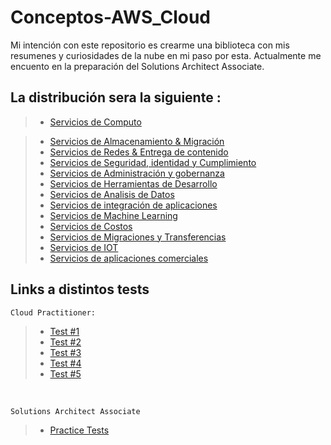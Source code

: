# Conceptos-AWS_Cloud
Mi intención con este repositorio es crearme una biblioteca con mis resumenes y curiosidades de la nube en mi paso por esta. Actualmente me encuento en la preparación del Solutions Architect Associate. 

## La distribución sera la siguiente :
>   - [Servicios de Computo](../Conceptos-AWS_Cloud/Computo/)

>   - [Servicios de Almacenamiento & Migración](../Conceptos-AWS_Cloud/2-Almacenamiento/)
>   - [Servicios de Redes & Entrega de contenido]()
>   - [Servicios de Seguridad, identidad y Cumplimiento]()
>   - [Servicios de Administración y gobernanza]()
>   - [Servicios de Herramientas de Desarrollo]()
>   - [Servicios de Analisis de Datos]()
>   - [Servicios de integración de aplicaciones]()
>   - [Servicios de Machine Learning]()
>   - [Servicios de Costos]()
>   - [Servicios de Migraciones y Transferencias]()
>   - [Servicios de IOT]()
>   - [Servicios de aplicaciones comerciales]()

## Links a distintos tests

    Cloud Practitioner:

>   - [Test #1](https://quizizz.com/join/pre-game/running/U2FsdGVkX1%252F1JCF8Pba0pcES7KHwx4YHPCz3GqBbmBqXnymu1CFFL%252B51IftEUm94NlhNhUsY%252FtBs367DtUb%252FqA%253D%253D/start) 
>   - [Test #2](https://quizizz.com/join/pre-game/running/U2FsdGVkX1%252F13JaB4zAw5v4kRU%252Fupgk2%252FxAGTpfnr0O%252F1HwOiahQGuCJXByB30fG3M7hAdeSNr7gpABMIEyX%252Bg%253D%253D/start) 
>   - [Test #3](https://quizizz.com/join/pre-game/running/U2FsdGVkX1%252FCpj1aPKoMsXq%252F1M3y4brOSLqli7GI%252BcceGjksHWRoLDrkF94JsigEsj7YX8H0ZdbvXzoD5%252Btpng%253D%253D/start)
>   - [Test #4](https://quizizz.com/join/pre-game/running/U2FsdGVkX1%252FHDfVC%252BqZBLhlkFlB5%252B9P8u8L9odbdCm7ccsNdGs7D7pL7A%252FgQfiNTD0ViPaP%252Bc%252FMHxDAF40f6WA%253D%253D/start) 
>   - [Test #5](https://quizizz.com/join?gc=86482905) 

<br/>

    Solutions Architect Associate

>   - [Practice Tests](https://www.udemy.com/course/practice-exams-aws-certified-solutions-architect-associate/)